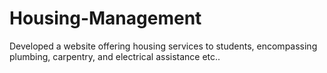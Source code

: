 # Housing-Management
 Developed a website offering housing services to students, encompassing plumbing, carpentry, and electrical assistance etc..
